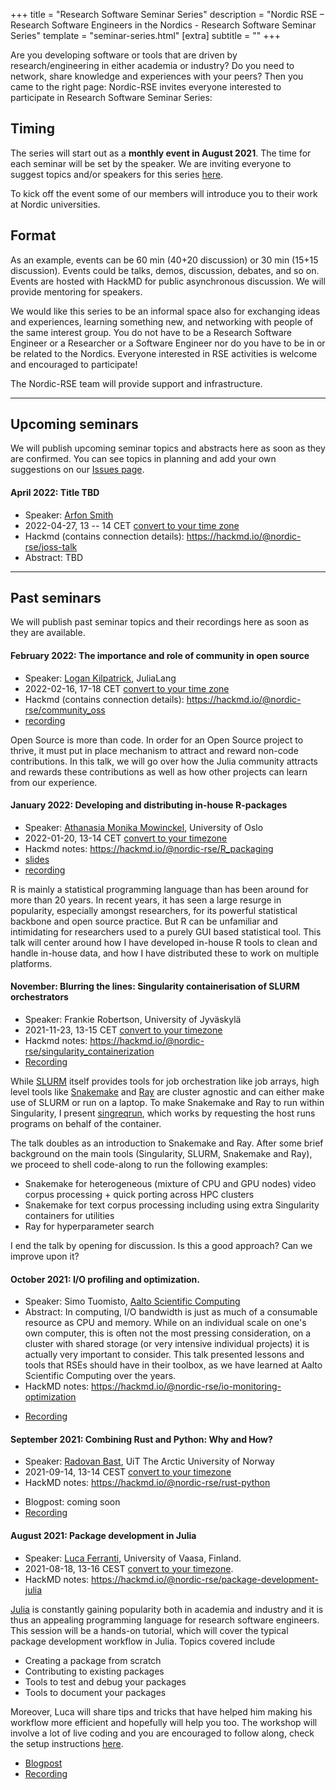 +++
title = "Research Software Seminar Series"
description = "Nordic RSE – Research Software Engineers in the Nordics - Research Software Seminar Series"
template = "seminar-series.html"
[extra]
subtitle = ""
+++

Are you developing software or tools that are driven by research/engineering in
either academia or industry?  Do you need to network, share knowledge and
experiences with your peers?  Then you came to the right page: Nordic-RSE
invites everyone interested to participate in Research Software Seminar Series:


## Timing

The series will start out as a **monthly event in August 2021**. The time for
each seminar will be set by the speaker. We are inviting everyone to suggest
topics and/or speakers for this series [here](https://github.com/nordic-rse/nordic-rse.github.io/issues).

To kick off the event some of our members will introduce you to their work at
Nordic universities.


## Format

As an example, events can be 60 min (40+20 discussion) or 30 min (15+15
discussion).  Events could be talks, demos, discussion, debates, and so on.
Events are hosted with HackMD for public asynchronous discussion.  We will
provide mentoring for speakers.

We would like this series to be an informal space also for exchanging ideas and
experiences, learning something new, and networking with people of the same
interest group. You do not have to be a Research Software Engineer or a
Researcher or a Software Engineer nor do you have to be in or be related to the
Nordics. Everyone interested in RSE activities is welcome and encouraged to
participate!

The Nordic-RSE team will provide support and infrastructure.

---

## Upcoming seminars

We will publish upcoming seminar topics and abstracts here as soon as they are confirmed.
You can see topics in planning and add your own suggestions on our [Issues page](https://github.com/nordic-rse/nordic-rse.github.io/issues).


#### April 2022: Title TBD

- Speaker: [Arfon Smith](https://www.arfon.org/)
- 2022-04-27, 13 -- 14 CET [convert to your time zone](https://arewemeetingyet.com/Helsinki/2022-04-27/14:00)
- Hackmd (contains connection details): <https://hackmd.io/@nordic-rse/joss-talk>
- Abstract: TBD

---

## Past seminars

We will publish past seminar topics and their recordings here as soon as they are available.

#### February 2022: The importance and role of community in open source

- Speaker: [Logan Kilpatrick](https://twitter.com/officiallogank), JuliaLang
- 2022-02-16, 17-18 CET [convert to your time zone](https://arewemeetingyet.com/Stockholm/2022-02-16/17:00)
- Hackmd (contains connection details): <https://hackmd.io/@nordic-rse/community_oss>
- [recording](https://youtu.be/R4-M1YGm6z8)

Open Source is more than code. In order for an Open Source project to thrive, it must put in place mechanism to attract and reward non-code contributions. In this talk, we will go over how the Julia community attracts and rewards these contributions as well as how other projects can learn from our experience.

#### January 2022: Developing and distributing in-house R-packages
- Speaker: [Athanasia Monika Mowinckel](https://drmowinckels.io/about/), University of Oslo
- 2022-01-20, 13-14 CET [convert to your timezone](https://arewemeetingyet.com/Stockholm/2022-01-20/13:00)
- Hackmd notes: <https://hackmd.io/@nordic-rse/R_packaging>
- [slides](https://athanasiamo.github.io/talks/slides/2022.01.20-rse-pgk/#1)
- [recording](https://youtu.be/i2fnLtED86E)

R is mainly a statistical programming language than has been around for more than 20 years. In recent years, it has seen a large resurge in popularity, especially amongst researchers, for its powerful statistical backbone and open source practice. But R can be unfamiliar and intimidating for researchers used to a purely GUI based statistical tool. This talk will center around how I have developed in-house R tools to clean and handle in-house data, and how I have distributed these to work on multiple platforms.

#### November: Blurring the lines: Singularity containerisation of SLURM orchestrators
- Speaker: Frankie Robertson, University of Jyväskylä
- 2021-11-23, 13-15 CET [convert to your timezone](https://arewemeetingyet.com/Stockholm/2021-11-23/13:00)
- Hackmd notes: <https://hackmd.io/@nordic-rse/singularity_containerization>
- [Recording](https://youtu.be/revklPtujtE)

While [SLURM](https://slurm.schedmd.com) itself provides tools for job
orchestration like job arrays, high level tools like
[Snakemake](https://snakemake.github.io/) and [Ray](https://www.ray.io/) are
cluster agnostic and can either make use of SLURM or run on a laptop. To make
Snakemake and Ray to run within Singularity, I present
[singreqrun](https://github.com/frankier/singreqrun), which works by requesting
the host runs programs on behalf of the container.

The talk doubles as an introduction to Snakemake and Ray. After some brief
background on the main tools (Singularity, SLURM, Snakemake and Ray), we
proceed to shell code-along to run the following examples:

 * Snakemake for heterogeneous (mixture of CPU and GPU nodes) video corpus
   processing + quick porting across HPC clusters
 * Snakemake for text corpus processing including using extra Singularity
   containers for utilities
 * Ray for hyperparameter search

I end the talk by opening for discussion. Is this a good approach? Can we
improve upon it?

#### October 2021: I/O profiling and optimization.
- Speaker: Simo Tuomisto, [Aalto Scientific
  Computing](https://scicomp.aalto.fi)
- Abstract: In computing, I/O bandwidth is just as much of a
  consumable resource as CPU and memory.  While on an individual scale
  on one's own computer, this is often not the most pressing
  consideration, on a cluster with shared storage (or very intensive
  individual projects) it is actually very important to consider.
  This talk presented lessons and tools that RSEs should have in
  their toolbox, as we have learned at Aalto Scientific Computing over
  the years.
- HackMD notes: <https://hackmd.io/@nordic-rse/io-monitoring-optimization>

* [Recording](https://youtu.be/mtKZbDtZ7PE)

#### September 2021: Combining Rust and Python: Why and How?

- Speaker: [Radovan Bast](https://bast.fr/), UiT The Arctic University of Norway
- 2021-09-14, 13-14 CEST [convert to your timezone](https://arewemeetingyet.com/Stockholm/2021-09-14/13:00)
- HackMD notes: <https://hackmd.io/@nordic-rse/rust-python>

* Blogpost: coming soon
* [Recording](https://youtu.be/UQF2Ez8GyL8)


#### August 2021: Package development in Julia

- Speaker: [Luca Ferranti](https://lucaferranti.github.io), University of Vaasa, Finland.
- 2021-08-18, 13-16 CEST [convert to your timezone](https://arewemeetingyet.com/Stockholm/2021-08-18/13:00).
- HackMD notes: <https://hackmd.io/@nordic-rse/package-development-julia>

[Julia](https://julialang.org/) is constantly gaining popularity both in academia and industry and it is thus an appealing programming language for research software engineers. This session will be a hands-on tutorial, which will cover the typical package development workflow in Julia. Topics covered include
  - Creating a package from scratch
  - Contributing to existing packages
  - Tools to test and debug your packages
  - Tools to document your packages

Moreover, Luca will share tips and tricks that have helped him making his workflow more efficient and hopefully will help you too.
The workshop will involve a lot of live coding and you are encouraged to follow along, check the setup instructions [here](https://hackmd.io/@nordic-rse/package-development-julia).

* [Blogpost](https://nordic-rse.org/blog/seminar-report-julia-package/)
* [Recording](https://www.youtube.com/watch?v=oHsLmaHSHd8)
